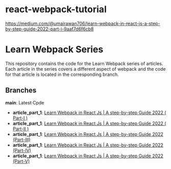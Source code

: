 # react-webpack-tutorial
https://medium.com/@umairawan706/learn-webpack-in-react-js-a-step-by-step-guide-2022-part-i-9aaf7d6f6cb8
# Learn Webpack Series
This repository contains the code for the Learn Webpack series of articles. Each article in the series covers a different aspect of webpack and the code for that article is located in the corresponding branch.

## Branches

**main**: Latest Cpde 
+ **article_part_1**: [Learn Webpack in React Js | A step-by-step Guide 2022 ( Part-I )](https://medium.com/@umairawan706/learn-webpack-in-react-js-a-step-by-step-guide-2022-part-i-9aaf7d6f6cb8)
+ **article_part_1**: [Learn Webpack in React Js | A step-by-step Guide 2022 ( Part-II )](https://medium.com/@umairawan706/learn-webpack-in-react-js-a-step-by-step-guide-2022-part-ii-963aef443ba1)
+ **article_part_1**: [Learn Webpack in React Js | A step-by-step Guide 2022 (Part-III)](https://medium.com/@umairawan706/learn-webpack-in-react-js-a-step-by-step-guide-2022-part-iii-ec241ceede8b)
+ **article_part_1**: [Learn Webpack in React Js | A step-by-step Guide 2022 (Part-IV)](https://medium.com/@umairawan706/learn-webpack-in-react-js-a-step-by-step-guide-2022-part-iv-b1c29419b4a3)
+ **article_part_1**: [Learn Webpack in React Js | A step-by-step Guide 2022 (Part-V)]()
